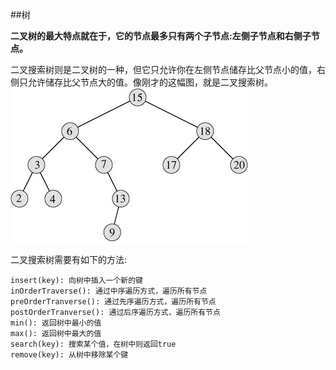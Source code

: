 ##树

**二叉树的最大特点就在于，它的节点最多只有两个子节点:左侧子节点和右侧子节点。**


二叉搜索树则是二叉树的一种，但它只允许你在左侧节点储存比父节点小的值，右侧只允许储存比父节点大的值。像刚才的这幅图，就是二叉搜索树。
![img](./img/tree.png)


二叉搜索树需要有如下的方法:

	insert(key): 向树中插入一个新的键
	inOrderTraverse(): 通过中序遍历方式，遍历所有节点
	preOrderTranverse(): 通过先序遍历方式，遍历所有节点
	postOrderTranverse(): 通过后序遍历方式，遍历所有节点
	min(): 返回树中最小的值
	max(): 返回树中最大的值
	search(key): 搜索某个值，在树中则返回true
	remove(key): 从树中移除某个键